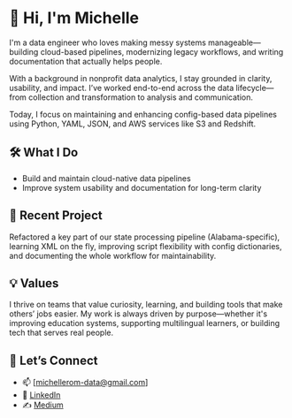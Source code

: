 # 👋 Hi, I'm Michelle

I'm a data engineer who loves making messy systems manageable—building cloud-based pipelines, modernizing legacy workflows, and writing documentation that actually helps people.

With a background in nonprofit data analytics, I stay grounded in clarity, usability, and impact. I’ve worked end-to-end across the data lifecycle—from collection and transformation to analysis and communication. 

Today, I focus on maintaining and enhancing config-based data pipelines using Python, YAML, JSON, and AWS services like S3 and Redshift.

## 🛠️ What I Do
- Build and maintain cloud-native data pipelines  
- Improve system usability and documentation for long-term clarity  

## 🌟 Recent Project
Refactored a key part of our state processing pipeline (Alabama-specific), learning XML on the fly, improving script flexibility with config dictionaries, and documenting the whole workflow for maintainability.

## 💡 Values
I thrive on teams that value curiosity, learning, and building tools that make others’ jobs easier. My work is always driven by purpose—whether it's improving education systems, supporting multilingual learners, or building tech that serves real people.

## 🤝 Let’s Connect
- 📫 [michellerom-data@gmail.com]  
- 🔗 [LinkedIn](https://www.linkedin.com/in/mroman567d78/)  
- ✍️ [Medium](https://medium.com/@michellerom.data)

